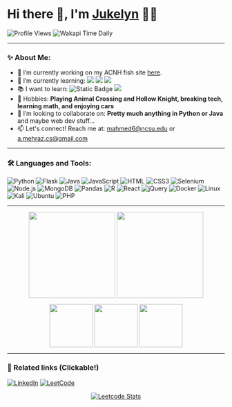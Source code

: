 # Hi there 👋, I'm [Jukelyn](https://github.com/Jukelyn) 👨‍💻

![Profile Views](https://komarev.com/ghpvc/?username=Jukelyn&label=Profile%20Views&color=0e75b6&style=flat)
![Wakapi Time Daily](https://wakapi.jukelyn.com/api/badge/Jukelyn/interval:today?label=Code%20Time%20Today)

<hr />

### ✨ About Me:

- 🔭 I’m currently working on my ACNH fish site [here](https://github.com/Jukelyn/acnh-fish-chart).
- 🌱 I’m currently learning: <img src="https://img.shields.io/badge/python-3670A0?style=flat&logo=python&logoColor=ffdd54"> <img src="https://img.shields.io/badge/flask-%23000.svg?style=flat&logo=flask&logoColor=white"> <img src="https://img.shields.io/badge/java-%23ED8B00.svg?style=flat&logo=openjdk&logoColor=white">
- 📚 I want to learn: <img alt="Static Badge" src="https://img.shields.io/badge/c-label?style=flat&logo=c&color=1a437e"> <img src="https://img.shields.io/badge/react-%2320232a.svg?style=flat&logo=react&logoColor=%2361DAFB">
- 🎾 Hobbies: **Playing Animal Crossing and Hollow Knight, breaking tech, learning math, and enjoying cars**
- 🤔 I’m looking to collaborate on: **Pretty much anything in Python or Java** and maybe web dev stuff...
- 📫 Let's connect! Reach me at: mahmed6@ncsu.edu or a.mehraz.cs@gmail.com

<hr />

### 🛠️ Languages and Tools:

![Python](https://img.shields.io/badge/python-%2314354C.svg?style=flat&logo=python&logoColor=white)
![Flask](https://img.shields.io/badge/flask-%23000.svg?style=flat&logo=flask&logoColor=white)
![Java](https://img.shields.io/badge/java-%23ED8B00.svg?style=flat&logo=openjdk&logoColor=white)
![JavaScript](https://img.shields.io/badge/JavaScript-F7DF1E?style=flat&logo=javascript&logoColor=white)
![HTML](https://img.shields.io/badge/HTML5-E34F26?style=flat&logo=html5&logoColor=white)
![CSS3](https://img.shields.io/badge/css3-%231572B6.svg?style=flat&logo=css3&logoColor=white)
![Selenium](https://img.shields.io/badge/-selenium-%43B02A?style=flat&logo=selenium&logoColor=white)
![Node.js](https://img.shields.io/badge/Node.js-43853D?style=flat&logo=node.js&logoColor=white)
![MongoDB](https://img.shields.io/badge/MongoDB-%234ea94b.svg?style=flat&logo=mongodb&logoColor=white)
![Pandas](https://img.shields.io/badge/pandas-00ffff.svg?style=flat&logo=pandas&logoColor=white)
![R](https://img.shields.io/badge/r-%23276DC3.svg?style=flat&logo=r&logoColor=white)
![React](https://img.shields.io/badge/react-%2320232a.svg?style=flat&logo=react&logoColor=%2361DAFB)
![jQuery](https://img.shields.io/badge/jquery-%230769AD.svg?style=flat&logo=jquery&logoColor=white)
![Docker](https://img.shields.io/badge/docker-%230db7ed.svg?style=flat&logo=docker&logoColor=white)
![Linux](https://img.shields.io/badge/Linux-FCC624?style=flatdge&logo=linux&logoColor=black)
![Kali](https://img.shields.io/badge/Kali-268BEE?style=flat&logo=kalilinux&logoColor=white)
![Ubuntu](https://img.shields.io/badge/Ubuntu-E95420?style=flat&logo=ubuntu&logoColor=white)
![PHP](https://img.shields.io/badge/php-%23777BB4.svg?style=flat&logo=php&logoColor=white)

<hr />

<p align="center">
  <img height=200 align="center" src="https://github-readme-stats.vercel.app/api?username=jukelyn&hide=reviews&theme=dark&show=commits,contribs,issues,prs,prs_merged,prs_merged_percentage&show_icons=true)">
  <img height=200 align="center" src="https://github-readme-stats.vercel.app/api/top-langs/?username=jukelyn&theme=dark&layout=donut">
</p>
<p align="center">
  <img height=100 align="center" src="https://github-readme-stats.vercel.app/api/pin?username=jukelyn&repo=acnh-fish-chart">
  <img height=100 align="center" src="https://github-readme-stats.vercel.app/api/pin?username=jukelyn&repo=calpal">
  <img height=100 align="center" src="https://github-readme-stats.vercel.app/api/pin?username=jukelyn&repo=bloomify">
</p>

<hr />

### 🔗 Related links (Clickable!)

[![LinkedIn](https://img.shields.io/badge/linkedin-%230077B5.svg?style=for-the-badge&logo=linkedin&logoColor=white)](https://www.linkedin.com/in/mehraza/)
[![LeetCode](https://img.shields.io/badge/LeetCode-000000?style=for-the-badge&logo=LeetCode&logoColor=#d16c06)](https://leetcode.com/Jukelyn)

<div align="center">
  
  [![Leetcode Stats](https://leetcard.jacoblin.cool/Jukelyn?theme=dark&ext=activity)](https://leetcode.com/Jukelyn)

</div>
